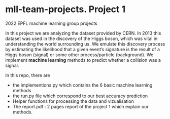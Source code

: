 # mll-team-projects. Project 1 
2022 EPFL machine learning group projects

In this project we are analyzing the dataset provided by CERN.
In 2013 this dataset was used in the discovery of the Higgs boson, which was vital in understanding the world surrounding us. We 
emulate this discovery process by estimating the likelihood that a 
given event’s signature is the result of a Higgs boson (signal) or
some other process/particle (background). 
We implement **machine learning** methods to predict whether a collision was a signal.

In this repo, there are 
- the implementions.py which contains the 6 basic machine learning methods 
- the run.py file which correspond to our best accuracy prediction
- Helper functions for processing the data and vizualisation
- The report.pdf : 2 pages report of the project 1 which explain our methods.

